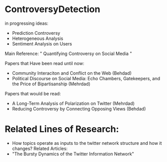 # ControversyDetection
in progressing ideas:
- Prediction Controversy
- Heterogeneous Analysis
- Sentiment Analysis on Users

Main Reference:
" Quantifying Controversy on Social Media "
 
 
 
 
Papers that Have been read until now:
  - Community Interaciton and Conflict on the Web (Behdad)
  - Political Discourse on Social Media: Echo Chambers, Gatekeepers, and the Price of Bipartisanship (Mehrdad)
  
  
  
 
Papers that would be read:
  - A Long-Term Analysis of Polarization on Twitter (Mehrdad)
  - Reducing Controversy by Connecting Opposing Views (Behdad)
  
  
# Related Lines of Research:
- How topics operate as inputs to the twitter network structure and how it changes?
Related Articles:
- "The Bursty Dynamics of the Twitter Information Network"

